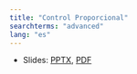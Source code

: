 ```yaml
---
title: "Control Proporcional"
searchterms: "advanced"
lang: "es"
---
```

 <ul>
 <li class="ng-binding">Slides:
 <a href="translations/es/advanced/ProportionalControl.pptx">PPTX</a>,
 <a href="translations/es/advanced/ProportionalControl.pdf">PDF</a>
 </li>
 </ul>
